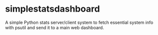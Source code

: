 # simplestatsdashboard
A simple Python stats server/client system to fetch essential system info with psutil and send it to a main web dashboard.
